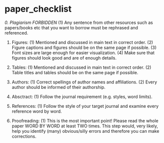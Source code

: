# paper_checklist

*0. Plagiarism FORBIDDEN*
(1) Any sentence from other resources such as papers/books etc that you want to borrow must be rephrased and referenced.

1. Figures:
(1) Mentioned and discussed in main text in correct order.
(2) Figure captions and figures should be on the same page if possible.
(3) Font sizes are large enough for easier visualization.
(4) Make sure that figures should look good and are of enough details.

2. Tables:
(1) Mentioned and discussed in main text in correct order.
(2) Table titles and tables should be on the same page if possible.

3. Authors:
(1) Correct spellings of author names and affiliations.
(2) Every author should be informed of their authorship.

4. Absctract:
(1) Follow the journal requirement (e.g. styles, word limits).

5. References:
(1) Follow the style of your target journal and examine every reference word by word.

6. Proofreading:
(1) This is the most important point! Please read the whole paper WORD BY WORD at least TWO times. This step would, very likely, help you identify (many) obvious/silly errors and therefore you can make corrections.
